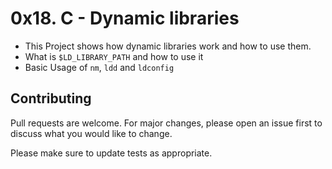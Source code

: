 # 0x18. C - Dynamic libraries

- This Project shows how dynamic libraries work and how to use them.
- What is ``$LD_LIBRARY_PATH`` and how to use it
- Basic Usage of ``nm``, ``ldd`` and ``ldconfig``

## Contributing
Pull requests are welcome. For major changes, please open an issue first to discuss what you would like to change.

Please make sure to update tests as appropriate.
